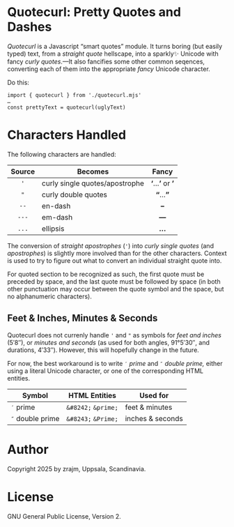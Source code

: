 # Quotecurl: Pretty Quotes and Dashes

*Quotecurl* is a Javascript “smart quotes” module. It turns boring (but easily
typed) text, from a *straight quote* hellscape, into a sparkly✨ Unicode with
fancy *curly quotes*.—It also fancifies some other common seqences, converting
each of them into the appropriate *fancy* Unicode character.

<toc heading=Contents class=toc>

Do this:

```
import { quotecurl } from './quotecurl.mjs'
…
const prettyText = quotecurl(uglyText)
```


Characters Handled
==================
The following characters are handled:

| Source | Becomes                        | Fancy                |
|:------:|--------------------------------|:--------------------:|
| `'`    | curly single quotes/apostrophe | **‘**…**’** or **’** |
| `"`    | curly double quotes            | **“**…**”**          |
| `--`   | en-dash                        | **–**                |
| `---`  | em-dash                        | **—**                |
| `...`  | ellipsis                       | **…**                |

The conversion of *straight apostrophes* (`'`) into *curly single quotes* (and
*apostrophes*) is slightly more involved than for the other characters. Context
is used to try to figure out what to convert an individual straight quote into.

For quoted section to be recognized as such, the first quote must be preceded
by space, and the last quote must be followed by space (in both other
punctuation may occur between the quote symbol and the space, but no
alphanumeric characters).


Feet & Inches, Minutes & Seconds
--------------------------------
Quotecurl does not currenly handle `'` and `"` as symbols for *feet and inches*
(5′8″), or *minutes and seconds* (as used for both angles, 91°5′30″, and
durations, 4′33″). However, this will hopefully change in the future.

For now, the best workaround is to write `′` *prime* and `″` *double prime,*
either using a literal Unicode character, or one of the corresponding HTML
entities.

| Symbol           | HTML Entities       | Used for         |
|------------------|---------------------|------------------|
| `′` prime        | `&#8242;` `&prime;` | feet & minutes   |
| `″` double prime | `&#8243;` `&Prime;` | inches & seconds |


Author
======
Copyright 2025 by zrajm, Uppsala, Scandinavia.


License
=======
GNU General Public License, Version 2.

<!--[eof]-->
